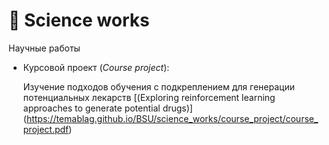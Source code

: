 # 📃 Science works

Научные работы

- Курсовой проект (_Сourse project_):
  
    Изучение подходов обучения с подкреплением для генерации потенциальных лекарств
    [(Exploring reinforcement learning approaches to generate potential drugs)]    (https://temablag.github.io/BSU/science_works/course_project/course_project.pdf)
